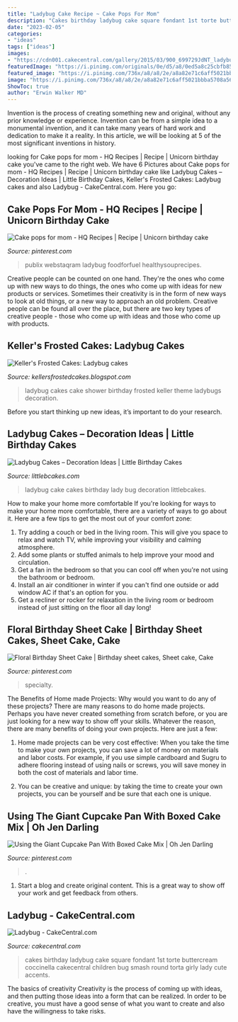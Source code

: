 ```yaml
---
title: "Ladybug Cake Recipe ~ Cake Pops For Mom"
description: "Cakes birthday ladybug cake square fondant 1st torte buttercream coccinella cakecentral children bug smash round torta girly lady cute accents"
date: "2023-02-05"
categories:
- "ideas"
tags: ["ideas"]
images:
- "https://cdn001.cakecentral.com/gallery/2015/03/900_699729JdNT_ladybug.jpg"
featuredImage: "https://i.pinimg.com/originals/0e/d5/a8/0ed5a8c25cbfb850a11fe6fa89279d17.jpg"
featured_image: "https://i.pinimg.com/736x/a8/a8/2e/a8a82e71c6aff5021bbba5708a56c761--boxed-cake-mixes-cupcake-pans.jpg"
image: "https://i.pinimg.com/736x/a8/a8/2e/a8a82e71c6aff5021bbba5708a56c761--boxed-cake-mixes-cupcake-pans.jpg"
ShowToc: true
author: "Erwin Walker MD"
---
```



Invention is the process of creating something new and original, without any prior knowledge or experience. Invention can be from a simple idea to a monumental invention, and it can take many years of hard work and dedication to make it a reality. In this article, we will be looking at 5 of the most significant inventions in history.

	

		
looking for Cake pops for mom - HQ Recipes | Recipe | Unicorn birthday cake you've came to the right web. We have 6 Pictures about Cake pops for mom - HQ Recipes | Recipe | Unicorn birthday cake like Ladybug Cakes – Decoration Ideas | Little Birthday Cakes, Keller&#039;s Frosted Cakes: Ladybug cakes and also Ladybug - CakeCentral.com. Here you go:
		
    
## Cake Pops For Mom - HQ Recipes | Recipe | Unicorn Birthday Cake

<img loading=lazy src="https://i.pinimg.com/originals/40/8f/2d/408f2dc1aa5256aeebee4691e6e15fea.jpg" onerror="this.onerror=null;this.src='https://tse2.mm.bing.net/th?id=OIP.XlNUrHse5tTQ8qOM9IorlwHaJ4&amp;pid=15.1';" alt="Cake pops for mom - HQ Recipes | Recipe | Unicorn birthday cake">

_Source: pinterest.com_

>publix webstaqram ladybug foodforfuel healthysouprecipes. 

	

Creative people can be counted on one hand. They're the ones who come up with new ways to do things, the ones who come up with ideas for new products or services. Sometimes their creativity is in the form of new ways to look at old things, or a new way to approach an old problem. Creative people can be found all over the place, but there are two key types of creative people - those who come up with ideas and those who come up with products.

    
## Keller&#039;s Frosted Cakes: Ladybug Cakes

<img loading=lazy src="http://4.bp.blogspot.com/_xnHSIYl9z7g/TF8eDTvNoqI/AAAAAAAAAHM/_4YjxRABqPg/s1600/IMG_4912.JPG" onerror="this.onerror=null;this.src='https://tse4.mm.bing.net/th?id=OIP.OuyRoiFfISOdIYZXMDiaogHaFj&amp;pid=15.1';" alt="Keller&#039;s Frosted Cakes: Ladybug cakes">

_Source: kellersfrostedcakes.blogspot.com_

>ladybug cakes cake shower birthday frosted keller theme ladybugs decoration. 

	

Before you start thinking up new ideas, it’s important to do your research.

    
## Ladybug Cakes – Decoration Ideas | Little Birthday Cakes

<img loading=lazy src="http://www.littlebcakes.com/wp-content/uploads/2013/08/ladybug-Cake-Ideas.jpg" onerror="this.onerror=null;this.src='https://tse4.mm.bing.net/th?id=OIP.EZm4Q0SHJvzJbnVsoSXC7QHaJ4&amp;pid=15.1';" alt="Ladybug Cakes – Decoration Ideas | Little Birthday Cakes">

_Source: littlebcakes.com_

>ladybug cake cakes birthday lady bug decoration littlebcakes. 

	

How to make your home more comfortable
If you're looking for ways to make your home more comfortable, there are a variety of ways to go about it. Here are a few tips to get the most out of your comfort zone: 
1. Try adding a couch or bed in the living room. This will give you space to relax and watch TV, while improving your visibility and calming atmosphere. 
2. Add some plants or stuffed animals to help improve your mood and circulation. 
3. Get a fan in the bedroom so that you can cool off when you're not using the bathroom or bedroom. 
4. Install an air conditioner in winter if you can't find one outside or add window AC if that's an option for you. 
5. Get a recliner or rocker for relaxation in the living room or bedroom instead of just sitting on the floor all day long!

    
## Floral Birthday Sheet Cake | Birthday Sheet Cakes, Sheet Cake, Cake

<img loading=lazy src="https://i.pinimg.com/originals/0e/d5/a8/0ed5a8c25cbfb850a11fe6fa89279d17.jpg" onerror="this.onerror=null;this.src='https://tse1.mm.bing.net/th?id=OIP.VGbd1M-wdMXwJVlAap4fZQHaFi&amp;pid=15.1';" alt="Floral Birthday Sheet Cake | Birthday sheet cakes, Sheet cake, Cake">

_Source: pinterest.com_

>specialty. 

	

The Benefits of Home made Projects: Why would you want to do any of these projects?
There are many reasons to do home made projects. Perhaps you have never created something from scratch before, or you are just looking for a new way to show off your skills. Whatever the reason, there are many benefits of doing your own projects. Here are just a few: 
1. Home made projects can be very cost effective: When you take the time to make your own projects, you can save a lot of money on materials and labor costs. For example, if you use simple cardboard and Sugru to adhere flooring instead of using nails or screws, you will save money in both the cost of materials and labor time. 

2. You can be creative and unique: by taking the time to create your own projects, you can be yourself and be sure that each one is unique.

    
## Using The Giant Cupcake Pan With Boxed Cake Mix | Oh Jen Darling

<img loading=lazy src="https://i.pinimg.com/736x/a8/a8/2e/a8a82e71c6aff5021bbba5708a56c761--boxed-cake-mixes-cupcake-pans.jpg" onerror="this.onerror=null;this.src='https://tse3.mm.bing.net/th?id=OIP.hfLM8P2tOlUA9Gj9z4i_XgHaFd&amp;pid=15.1';" alt="Using the Giant Cupcake Pan With Boxed Cake Mix | Oh Jen Darling">

_Source: pinterest.com_

>. 

	

1. Start a blog and create original content. This is a great way to show off your work and get feedback from others.

    
## Ladybug - CakeCentral.com

<img loading=lazy src="https://cdn001.cakecentral.com/gallery/2015/03/900_699729JdNT_ladybug.jpg" onerror="this.onerror=null;this.src='https://tse1.mm.bing.net/th?id=OIP.IdTelXEoZlkYisc9AnVPQAHaJ4&amp;pid=15.1';" alt="Ladybug - CakeCentral.com">

_Source: cakecentral.com_

>cakes birthday ladybug cake square fondant 1st torte buttercream coccinella cakecentral children bug smash round torta girly lady cute accents. 

	

The basics of creativity
Creativity is the process of coming up with ideas, and then putting those ideas into a form that can be realized. In order to be creative, you must have a good sense of what you want to create and also have the willingness to take risks.

